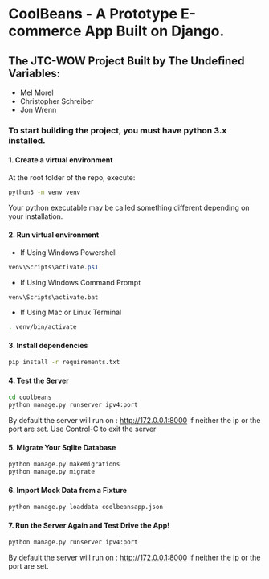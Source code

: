 # CoolBeans - A Prototype E-commerce App Built on Django. 

## The JTC-WOW Project Built by The Undefined Variables: 

- Mel Morel
- Christopher Schreiber
- Jon Wrenn

### To start building the project, you must have python 3.x installed. 

#### 1. Create a virtual environment

At the root folder of the repo, execute:

```bash
python3 -m venv venv
```

Your python executable may be called something different depending on 
your installation.

#### 2. Run virtual environment

- If Using Windows Powershell

```powershell
venv\Scripts\activate.ps1
```

- If Using Windows Command Prompt

```CMD
venv\Scripts\activate.bat
```
- If Using Mac or Linux Terminal

```bash
. venv/bin/activate
```

#### 3. Install dependencies

```bash
pip install -r requirements.txt
```

#### 4. Test the Server

```bash
cd coolbeans
python manage.py runserver ipv4:port
```
By default the server will run on :
http://172.0.0.1:8000 if neither the ip or the port are set.
Use Control-C to exit the server

#### 5. Migrate Your Sqlite Database 

```bash
python manage.py makemigrations
python manage.py migrate
```

#### 6. Import Mock Data from a Fixture

```bash
python manage.py loaddata coolbeansapp.json
```

#### 7. Run the Server Again and Test Drive the App!

```bash
python manage.py runserver ipv4:port
```

By default the server will run on :
http://172.0.0.1:8000 if neither the ip or the port are set. 

